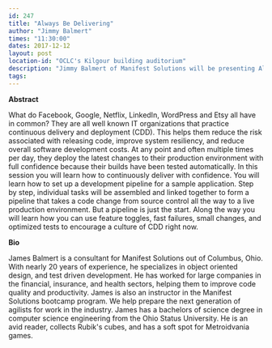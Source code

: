 ```yaml
---
id: 247
title: "Always Be Delivering"
author: "Jimmy Balmert"
times: "11:30:00"
dates: 2017-12-12
layout: post
location-id: "OCLC's Kilgour building auditorium"  
description: "Jimmy Balmert of Manifest Solutions will be presenting Always Be Delivering"
tags: 
---
```

 **Abstract**

 What do Facebook, Google, Netflix, LinkedIn, WordPress and Etsy all have in common? They are all well known IT organizations that practice continuous delivery and deployment (CDD). This helps them reduce the risk associated with releasing code, improve system resiliency, and reduce overall software development costs. At any point and often multiple times per day, they deploy the latest changes to their production environment with full confidence because their builds have been tested automatically. In this session you will learn how to continuously deliver with confidence. You will learn how to set up a development pipeline for a sample application. Step by step, individual tasks will be assembled and linked together to form a pipeline that takes a code change from source control all the way to a live production environment. But a pipeline is just the start. Along the way you will learn how you can use feature toggles, fast failures, small changes, and optimized tests to encourage a culture of CDD right now.​

**Bio**

James Balmert is a consultant for Manifest Solutions out of Columbus, Ohio. With nearly 20 years of experience, he specializes in object oriented design, and test driven development. He has worked for large companies in the financial, insurance, and health sectors, helping them to improve code quality and productivity. James is also an instructor in the Manifest Solutions bootcamp program. We help prepare the next generation of agilists for work in the industry. James has a bachelors of science degree in computer science engineering from the Ohio Status University. He is an avid reader, collects Rubik's cubes, and has a soft spot for Metroidvania games.